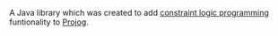 A Java library which was created to add [constraint logic programming](https://en.wikipedia.org/wiki/Constraint_logic_programming) funtionality to [Projog](http://projog.org "Prolog interpreter for Java").
